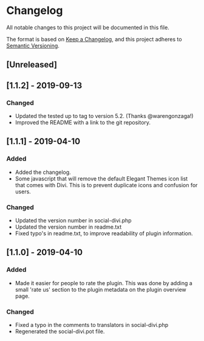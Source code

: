 # Changelog
All notable changes to this project will be documented in this file.

The format is based on [Keep a Changelog](https://keepachangelog.com/en/1.0.0/),
and this project adheres to [Semantic Versioning](https://semver.org/spec/v2.0.0.html).

## [Unreleased]

## [1.1.2] - 2019-09-13

### Changed
- Updated the tested up to tag to version 5.2. (Thanks @warengonzaga!)
- Improved the README with a link to the git repository.

## [1.1.1] - 2019-04-10

### Added
- Added the changelog.
- Some javascript that will remove the default Elegant Themes icon list that comes with Divi. This is to prevent duplicate icons and confusion for users.

### Changed
- Updated the version number in social-divi.php
- Updated the version number in readme.txt
- Fixed typo's in readme.txt, to improve readability of plugin information.

## [1.1.0] - 2019-04-10

### Added
- Made it easier for people to rate the plugin. This was done by adding a small 'rate us' section to the plugin metadata on the plugin overview page.

### Changed
- Fixed a typo in the comments to translators in social-divi.php
- Regenerated the social-divi.pot file.